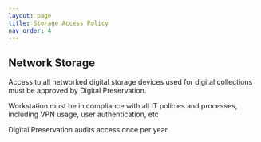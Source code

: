 ```yaml
---
layout: page
title: Storage Access Policy
nav_order: 4
---
```


## Network Storage
Access to all networked digital storage devices used for digital collections must be approved by Digital Preservation.

Workstation must be in compliance with all IT policies and processes, including VPN usage, user authentication, etc

Digital Preservation audits access once per year

